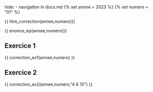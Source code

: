 hide: - navigation  in docs.md
{% set annee = 2023 %}
{% set numero = "01" %}

{{ titre_correction(annee,numero)}}


{{ enonce_ep(annee,numero)}}
 

## Exercice 1

{{ correction_ex1(annee,numero) }} 


## Exercice 2 

{{ correction_ex2(annee,numero,"4 6 10") }}

